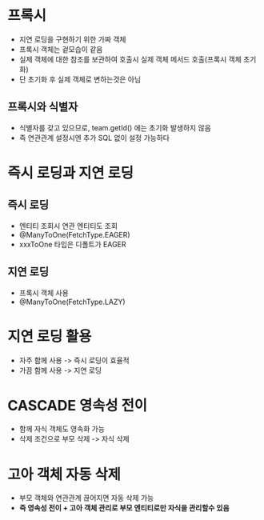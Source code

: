 # 프록시
- 지연 로딩을 구현하기 위한 가짜 객체
- 프록시 객체는 겉모습이 같음
- 실제 객체에 대한 참조를 보관하여 호출시 실제 객체 메서드 호출(프록시 객체 초기화)
- 단 초기화 후 실제 객체로 변하는것은 아님
## 프록시와 식별자
- 식별자를 갖고 있으므로, team.getId() 에는 초기화 발생하지 않음
- 즉 연관관계 설정시엔 추가 SQL 없이 설정 가능하다
# 즉시 로딩과 지연 로딩
## 즉시 로딩
- 엔티티 조회시 연관 엔티티도 조회
- @ManyToOne(FetchType.EAGER)
- xxxToOne 타입은 디폴트가 EAGER
## 지연 로딩
- 프록시 객체 사용
- @ManyToOne(FetchType.LAZY)
# 지연 로딩 활용
- 자주 함께 사용 -> 즉시 로딩이 효율적
- 가끔 함께 사용 -> 지연 로딩
# CASCADE 영속성 전이
- 함께 자식 객체도 영속화 가능
- 삭제 조건으로 부모 삭제 -> 자식 삭제
# 고아 객체 자동 삭제
- 부모 객체와 연관관계 끊어지면 자동 삭제 가능
- **즉 영속성 전이 + 고아 객체 관리로 부모 엔티티로만 자식을 관리할수 있음**

